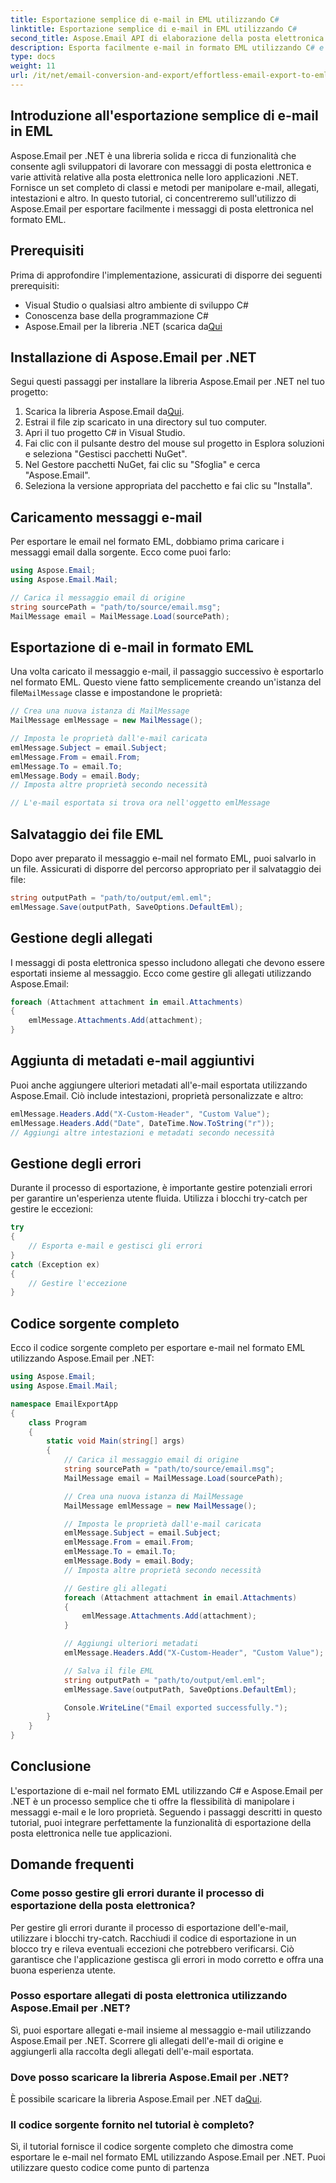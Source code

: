 ```yaml
---
title: Esportazione semplice di e-mail in EML utilizzando C#
linktitle: Esportazione semplice di e-mail in EML utilizzando C#
second_title: Aspose.Email API di elaborazione della posta elettronica .NET
description: Esporta facilmente e-mail in formato EML utilizzando C# e Aspose.Email per .NET. Impara passo dopo passo con esempi di codice sorgente.
type: docs
weight: 11
url: /it/net/email-conversion-and-export/effortless-email-export-to-eml-using-csharp/
---
```


## Introduzione all'esportazione semplice di e-mail in EML

Aspose.Email per .NET è una libreria solida e ricca di funzionalità che consente agli sviluppatori di lavorare con messaggi di posta elettronica e varie attività relative alla posta elettronica nelle loro applicazioni .NET. Fornisce un set completo di classi e metodi per manipolare e-mail, allegati, intestazioni e altro. In questo tutorial, ci concentreremo sull'utilizzo di Aspose.Email per esportare facilmente i messaggi di posta elettronica nel formato EML.

## Prerequisiti

Prima di approfondire l'implementazione, assicurati di disporre dei seguenti prerequisiti:

- Visual Studio o qualsiasi altro ambiente di sviluppo C#
- Conoscenza base della programmazione C#
-  Aspose.Email per la libreria .NET (scarica da[Qui](https://downloads.aspose.com/email/net)

## Installazione di Aspose.Email per .NET

Segui questi passaggi per installare la libreria Aspose.Email per .NET nel tuo progetto:

1.  Scarica la libreria Aspose.Email da[Qui](https://releases.aspose.com/email/net).
2. Estrai il file zip scaricato in una directory sul tuo computer.
3. Apri il tuo progetto C# in Visual Studio.
4. Fai clic con il pulsante destro del mouse sul progetto in Esplora soluzioni e seleziona "Gestisci pacchetti NuGet".
5. Nel Gestore pacchetti NuGet, fai clic su "Sfoglia" e cerca "Aspose.Email".
6. Seleziona la versione appropriata del pacchetto e fai clic su "Installa".

## Caricamento messaggi e-mail

Per esportare le email nel formato EML, dobbiamo prima caricare i messaggi email dalla sorgente. Ecco come puoi farlo:

```csharp
using Aspose.Email;
using Aspose.Email.Mail;

// Carica il messaggio email di origine
string sourcePath = "path/to/source/email.msg";
MailMessage email = MailMessage.Load(sourcePath);
```

## Esportazione di e-mail in formato EML

 Una volta caricato il messaggio e-mail, il passaggio successivo è esportarlo nel formato EML. Questo viene fatto semplicemente creando un'istanza del file`MailMessage` classe e impostandone le proprietà:

```csharp
// Crea una nuova istanza di MailMessage
MailMessage emlMessage = new MailMessage();

// Imposta le proprietà dall'e-mail caricata
emlMessage.Subject = email.Subject;
emlMessage.From = email.From;
emlMessage.To = email.To;
emlMessage.Body = email.Body;
// Imposta altre proprietà secondo necessità

// L'e-mail esportata si trova ora nell'oggetto emlMessage
```

## Salvataggio dei file EML

Dopo aver preparato il messaggio e-mail nel formato EML, puoi salvarlo in un file. Assicurati di disporre del percorso appropriato per il salvataggio dei file:

```csharp
string outputPath = "path/to/output/eml.eml";
emlMessage.Save(outputPath, SaveOptions.DefaultEml);
```

## Gestione degli allegati

I messaggi di posta elettronica spesso includono allegati che devono essere esportati insieme al messaggio. Ecco come gestire gli allegati utilizzando Aspose.Email:

```csharp
foreach (Attachment attachment in email.Attachments)
{
    emlMessage.Attachments.Add(attachment);
}
```

## Aggiunta di metadati e-mail aggiuntivi

Puoi anche aggiungere ulteriori metadati all'e-mail esportata utilizzando Aspose.Email. Ciò include intestazioni, proprietà personalizzate e altro:

```csharp
emlMessage.Headers.Add("X-Custom-Header", "Custom Value");
emlMessage.Headers.Add("Date", DateTime.Now.ToString("r"));
// Aggiungi altre intestazioni e metadati secondo necessità
```

## Gestione degli errori

Durante il processo di esportazione, è importante gestire potenziali errori per garantire un'esperienza utente fluida. Utilizza i blocchi try-catch per gestire le eccezioni:

```csharp
try
{
    // Esporta e-mail e gestisci gli errori
}
catch (Exception ex)
{
    // Gestire l'eccezione
}
```

## Codice sorgente completo

Ecco il codice sorgente completo per esportare e-mail nel formato EML utilizzando Aspose.Email per .NET:

```csharp
using Aspose.Email;
using Aspose.Email.Mail;

namespace EmailExportApp
{
    class Program
    {
        static void Main(string[] args)
        {
            // Carica il messaggio email di origine
            string sourcePath = "path/to/source/email.msg";
            MailMessage email = MailMessage.Load(sourcePath);

            // Crea una nuova istanza di MailMessage
            MailMessage emlMessage = new MailMessage();

            // Imposta le proprietà dall'e-mail caricata
            emlMessage.Subject = email.Subject;
            emlMessage.From = email.From;
            emlMessage.To = email.To;
            emlMessage.Body = email.Body;
            // Imposta altre proprietà secondo necessità

            // Gestire gli allegati
            foreach (Attachment attachment in email.Attachments)
            {
                emlMessage.Attachments.Add(attachment);
            }

            // Aggiungi ulteriori metadati
            emlMessage.Headers.Add("X-Custom-Header", "Custom Value");

            // Salva il file EML
            string outputPath = "path/to/output/eml.eml";
            emlMessage.Save(outputPath, SaveOptions.DefaultEml);

            Console.WriteLine("Email exported successfully.");
        }
    }
}
```

## Conclusione

L'esportazione di e-mail nel formato EML utilizzando C# e Aspose.Email per .NET è un processo semplice che ti offre la flessibilità di manipolare i messaggi e-mail e le loro proprietà. Seguendo i passaggi descritti in questo tutorial, puoi integrare perfettamente la funzionalità di esportazione della posta elettronica nelle tue applicazioni.

## Domande frequenti

### Come posso gestire gli errori durante il processo di esportazione della posta elettronica?

Per gestire gli errori durante il processo di esportazione dell'e-mail, utilizzare i blocchi try-catch. Racchiudi il codice di esportazione in un blocco try e rileva eventuali eccezioni che potrebbero verificarsi. Ciò garantisce che l'applicazione gestisca gli errori in modo corretto e offra una buona esperienza utente.

### Posso esportare allegati di posta elettronica utilizzando Aspose.Email per .NET?

Sì, puoi esportare allegati e-mail insieme al messaggio e-mail utilizzando Aspose.Email per .NET. Scorrere gli allegati dell'e-mail di origine e aggiungerli alla raccolta degli allegati dell'e-mail esportata.

### Dove posso scaricare la libreria Aspose.Email per .NET?

 È possibile scaricare la libreria Aspose.Email per .NET da[Qui](https://downloads.aspose.com/email/net).

### Il codice sorgente fornito nel tutorial è completo?

Sì, il tutorial fornisce il codice sorgente completo che dimostra come esportare le e-mail nel formato EML utilizzando Aspose.Email per .NET. Puoi utilizzare questo codice come punto di partenza